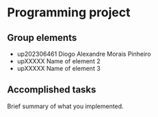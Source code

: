 
# Programming project

## Group elements

- up202306461 Diogo Alexandre Morais Pinheiro
- upXXXXX Name of element 2
- upXXXXX Name of element 3


## Accomplished tasks

Brief summary of what you implemented.


